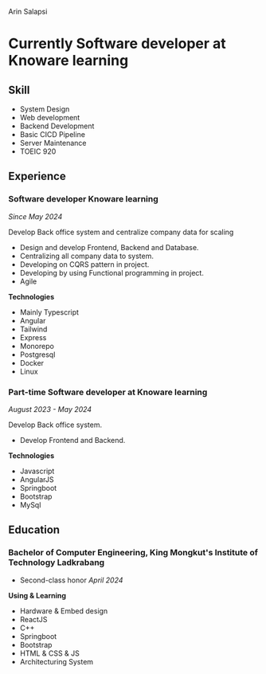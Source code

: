 Arin Salapsi
# Currently Software developer at Knoware learning

## Skill
- System Design
- Web development
- Backend Development
- Basic CICD Pipeline
- Server Maintenance
- TOEIC 920

## Experience
### Software developer Knoware learning
_Since May 2024_

Develop Back office system and centralize company data for scaling
- Design and develop Frontend, Backend and Database.
- Centralizing all company data to system.
- Developing on CQRS pattern in project.
- Developing by using Functional programming in project.
- Agile
  
**Technologies**
- Mainly Typescript 
- Angular
- Tailwind
- Express
- Monorepo
- Postgresql
- Docker
- Linux

### Part-time Software developer at Knoware learning
_August 2023 - May 2024_

Develop Back office system.
- Develop Frontend and Backend.
  
**Technologies**
- Javascript
- AngularJS
- Springboot
- Bootstrap
- MySql


## Education
### Bachelor of Computer Engineering,  King Mongkut's Institute of Technology Ladkrabang
- Second-class honor
_April 2024_

**Using & Learning**
- Hardware & Embed design
- ReactJS
- C++ 
- Springboot
- Bootstrap
- HTML & CSS & JS
- Architecturing System




